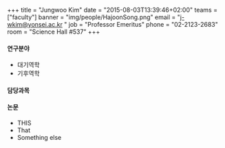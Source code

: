 +++
title = "Jungwoo Kim"
date = "2015-08-03T13:39:46+02:00"
teams = ["faculty"]
banner = "img/people/HajoonSong.png"
email = "j-wkim@yonsei.ac.kr "
job = "Professor Emeritus"
phone = "02-2123-2683"
room = "Science Hall #537"
+++

#### 연구분야
+ 대기역학
+ 기후역학

#### 담당과목

#### 논문
+ THIS
+ That
+ Something else
